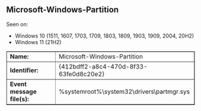 ## Microsoft-Windows-Partition

Seen on:
* Windows 10 (1511, 1607, 1703, 1709, 1803, 1809, 1903, 1909, 2004, 20H2)
* Windows 11 (21H2)

<table border="1" class="docutils">
  <tbody>
    <tr>
      <td><b>Name:</b></td>
      <td>Microsoft-Windows-Partition</td>
    </tr>
    <tr>
      <td><b>Identifier:</b></td>
      <td>{412bdff2-a8c4-470d-8f33-63fe0d8c20e2}</td>
    </tr>
    <tr>
      <td><b>Event message file(s):</b></td>
      <td>%systemroot%\system32\drivers\partmgr.sys</td>
    </tr>
  </tbody>
</table>

&nbsp;

